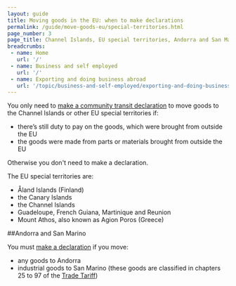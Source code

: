 ```yaml
---
layout: guide
title: Moving goods in the EU: when to make declarations
permalink: /guide/move-goods-eu/special-territories.html
page_number: 3
page_title: Channel Islands, EU special territories, Andorra and San Marino
breadcrumbs:
 - name: Home
   url: '/'
 - name: Business and self employed
   url: '/'
 - name: Exporting and doing business abroad
   url: '/topic/business-and-self-employed/exporting-and-doing-business-abroad.html'   
---
```


You only need to [make a community transit declaration](/guide/move-goods-eu/make-declaration.html) to move goods to the Channel Islands or other EU special territories if:


- there’s still duty to pay on the goods, which were brought from outside the EU
- the goods were made from parts or materials brought from outside the EU

Otherwise you don't need to make a declaration.

The EU special territories are:

- Åland Islands (Finland)   
- the Canary Islands
- the Channel Islands
- Guadeloupe, French Guiana, Martinique and Reunion
- Mount Athos, also known as Agion Poros (Greece)  

##Andorra and San Marino

You must [make a declaration](/guide/move-goods-eu/make-declaration.html) if you move:

- any goods to Andorra
- industrial goods to San Marino (these goods are classified in chapters 25 to 97 of the [Trade Tariff](/start/trade-tariff.html))
